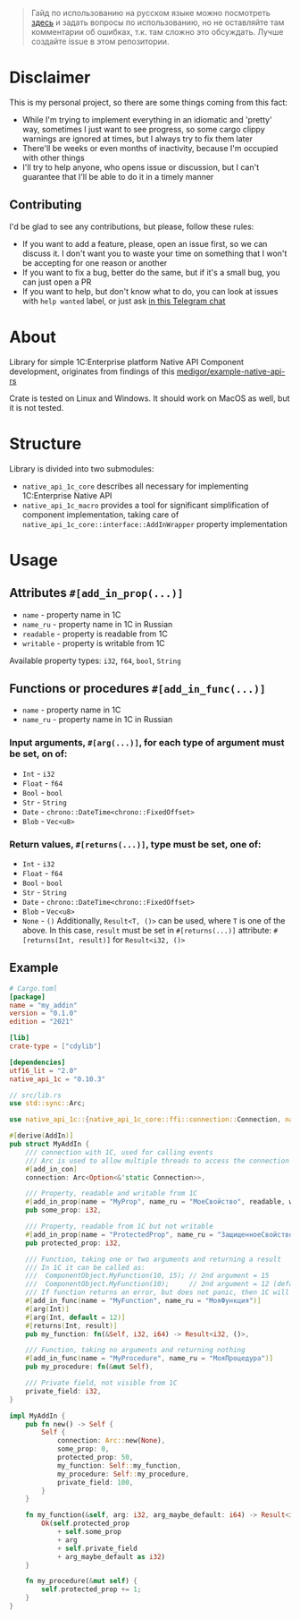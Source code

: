 >Гайд по использованию на русском языке можно посмотреть [здесь](https://infostart.ru/1c/articles/1920565/) и задать вопросы по использованию, но не оставляйте там комментарии об ошибках, т.к. там сложно это обсуждать. Лучше создайте issue в этом репозитории.

# Disclaimer

This is my personal project, so there are some things coming from this fact:
- While I'm trying to implement everything in an idiomatic and 'pretty' way, sometimes I just want to see progress, so some cargo clippy warnings are ignored at times, but I always try to fix them later
- There'll be weeks or even months of inactivity, because I'm occupied with other things
- I'll try to help anyone, who opens issue or discussion, but I can't guarantee that I'll be able to do it in a timely manner

## Contributing
I'd be glad to see any contributions, but please, follow these rules:
- If you want to add a feature, please, open an issue first, so we can discuss it. I don't want you to waste your time on something that I won't be accepting for one reason or another
- If you want to fix a bug, better do the same, but if it's a small bug, you can just open a PR
- If you want to help, but don't know what to do, you can look at issues with `help wanted` label, or just ask [in this Telegram chat](https://t.me/+2YFbh4up3y8wZmIy)

# About

Library for simple 1C:Enterprise platform Native API Component development, originates from findings of this [medigor/example-native-api-rs](https://github.com/medigor/example-native-api-rs)

Crate is tested on Linux and Windows. It should work on MacOS as well, but it is not tested.

# Structure
Library is divided into two submodules:
- `native_api_1c_core` describes all necessary for implementing 1C:Enterprise Native API
- `native_api_1c_macro` provides a tool for significant simplification of component implementation, taking care of `native_api_1c_core::interface::AddInWrapper` property implementation

# Usage

## Attributes `#[add_in_prop(...)]`
- `name` - property name in 1C
- `name_ru` - property name in 1C in Russian
- `readable` - property is readable from 1C
- `writable` - property is writable from 1C

Available property types: `i32`, `f64`, `bool`, `String`

## Functions or procedures `#[add_in_func(...)]`
- `name` - property name in 1C
- `name_ru` - property name in 1C in Russian
### Input arguments, `#[arg(...)]`, for each type of argument must be set, on of:
- `Int` - `i32`
- `Float` - `f64`
- `Bool` - `bool`
- `Str` - `String`
- `Date` - `chrono::DateTime<chrono::FixedOffset>`
- `Blob` - `Vec<u8>`
### Return values, `#[returns(...)]`, type must be set, one of:
- `Int` - `i32`
- `Float` - `f64`
- `Bool` - `bool`
- `Str` - `String`
- `Date` - `chrono::DateTime<chrono::FixedOffset>`
- `Blob` - `Vec<u8>`
- `None` - `()`
Additionally, `Result<T, ()>` can be used, where `T` is one of the above. In this case, `result` must be set in `#[returns(...)]` attribute: `#[returns(Int, result)]` for `Result<i32, ()>`

## Example

```toml
# Cargo.toml
[package]
name = "my_addin"
version = "0.1.0"
edition = "2021"

[lib]
crate-type = ["cdylib"]

[dependencies]
utf16_lit = "2.0"
native_api_1c = "0.10.3"
```

```rust
// src/lib.rs
use std::sync::Arc;

use native_api_1c::{native_api_1c_core::ffi::connection::Connection, native_api_1c_macro::AddIn};

#[derive(AddIn)]
pub struct MyAddIn {
    /// connection with 1C, used for calling events
    /// Arc is used to allow multiple threads to access the connection 
    #[add_in_con]
    connection: Arc<Option<&'static Connection>>, 

    /// Property, readable and writable from 1C
    #[add_in_prop(name = "MyProp", name_ru = "МоеСвойство", readable, writable)]
    pub some_prop: i32,

    /// Property, readable from 1C but not writable
    #[add_in_prop(name = "ProtectedProp", name_ru = "ЗащищенноеСвойство", readable)]
    pub protected_prop: i32,

    /// Function, taking one or two arguments and returning a result
    /// In 1C it can be called as:
    ///  ComponentObject.MyFunction(10, 15); // 2nd argument = 15
    ///  ComponentObject.MyFunction(10);     // 2nd argument = 12 (default value)
    /// If function returns an error, but does not panic, then 1C will throw an exception 
    #[add_in_func(name = "MyFunction", name_ru = "МояФункция")]
    #[arg(Int)]
    #[arg(Int, default = 12)]
    #[returns(Int, result)]
    pub my_function: fn(&Self, i32, i64) -> Result<i32, ()>,

    /// Function, taking no arguments and returning nothing 
    #[add_in_func(name = "MyProcedure", name_ru = "МояПроцедура")]
    pub my_procedure: fn(&mut Self),

    /// Private field, not visible from 1C
    private_field: i32,
}

impl MyAddIn {
    pub fn new() -> Self {
        Self {
            connection: Arc::new(None),
            some_prop: 0,
            protected_prop: 50,
            my_function: Self::my_function,
            my_procedure: Self::my_procedure,
            private_field: 100,
        }
    }

    fn my_function(&self, arg: i32, arg_maybe_default: i64) -> Result<i32, ()> {
        Ok(self.protected_prop
            + self.some_prop
            + arg
            + self.private_field
            + arg_maybe_default as i32)
    }

    fn my_procedure(&mut self) {
        self.protected_prop += 1;
    }
}
```